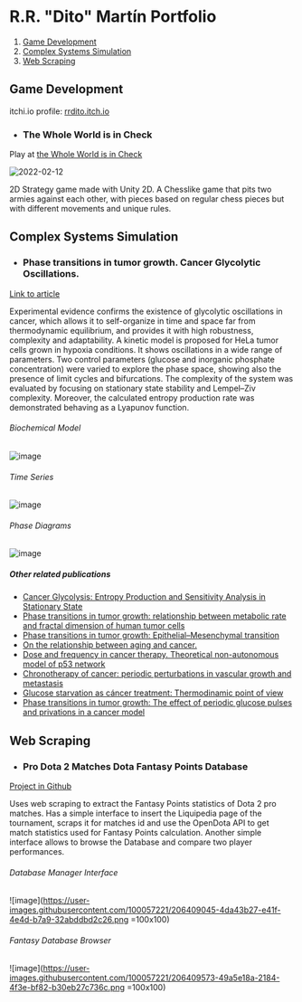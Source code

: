# R.R. "Dito" Martín Portfolio

1. [Game Development](#game-dev)
2. [Complex Systems Simulation](#complex-systems)
3. [Web Scraping](#web-scraping)

## Game Development <a name="game-dev"></a>

itchi.io profile:    [rrdito.itch.io](https://rrdito.itch.io)

- ### The Whole World is in Check

Play at [the Whole World is in Check](https://rrdito.itch.io/whole-world-check)

![2022-02-12](https://user-images.githubusercontent.com/100057221/206401412-e6169b54-3742-448f-93d6-7525a8019a26.gif=100x100)

2D Strategy game made with Unity 2D. A Chesslike game that pits two armies against each other, with pieces based on regular chess pieces but with different movements and unique rules.


## Complex Systems Simulation <a name="complex-systems"></a>

- ### Phase transitions in tumor growth. Cancer Glycolytic Oscillations.

[Link to article](https://www.sciencedirect.com/science/article/abs/pii/S0378437117306404) 

Experimental evidence confirms the existence of glycolytic oscillations in cancer, which allows it to self-organize in time and space far from thermodynamic equilibrium, and provides it with high robustness, complexity and adaptability. A kinetic model is proposed for HeLa tumor cells grown in hypoxia conditions. It shows oscillations in a wide range of parameters. Two control parameters (glucose and inorganic phosphate concentration) were varied to explore the phase space, showing also the presence of limit cycles and bifurcations. The complexity of the system was evaluated by focusing on stationary state stability and Lempel–Ziv complexity. Moreover, the calculated entropy production rate was demonstrated behaving as a Lyapunov function.

###### Biochemical Model
![image](https://user-images.githubusercontent.com/100057221/206404148-3eaaab3f-6f0e-4db7-add7-97e0a3f304b0.png)

###### Time Series
![image](https://user-images.githubusercontent.com/100057221/206404511-33bea0d7-bcf4-4127-931c-473120193ca2.png)

###### Phase Diagrams
![image](https://user-images.githubusercontent.com/100057221/206404807-aeb1da87-9982-482d-87f5-0d385a78a3a8.png)

##### Other related publications
- [Cancer Glycolysis: Entropy Production and Sensitivity Analysis in Stationary State](http://adenocarcinoma.imedpub.com/cancer-glycolysis-i-entropy-production-and-sensitivity-analysis-in-stationary-state.php?aid=8968)
- [Phase transitions in tumor growth: relationship between metabolic rate and fractal dimension of human tumor cells](http://dx.doi.org/10.1016/j.physa.2016.12.089)
- [Phase transitions in tumor growth: Epithelial–Mesenchymal transition](https://doi.org/10.1016/j.physa.2018.01.040)
- [On the relationship between aging and cancer.](https://doi.org/10.15406/mojgg.2018.03.00103)
- [Dose and frequency in cancer therapy. Theoretical non-autonomous model of p53 network](https://doi.org/10.1080/09291016.2018.1465697)
- [Chronotherapy of cancer: periodic perturbations in vascular growth and metastasis](https://doi.org/10.1080/09291016.2018.1465698)
- [Glucose starvation as cáncer treatment: Thermodinamic point of view](https://doi.org/10.15761/ICST.1000276)
- [Phase transitions in tumor growth: The effect of periodic glucose pulses and privations in a cancer model](https://doi.org/10.15761/ICST.1000301)



## Web Scraping <a name="web-scraping"></a>

- ### Pro Dota 2 Matches Dota Fantasy Points Database

[Project in Github](https://github.com/RRDito/Dota-Fantasy-Database)

Uses web scraping to extract the Fantasy Points statistics of Dota 2 pro matches. Has a simple interface to insert the Liquipedia page of the tournament, scraps it for matches id and use the OpenDota API to get match statistics used for Fantasy Points calculation. Another simple interface allows to browse the Database and compare two player performances.

###### Database Manager Interface
![image](https://user-images.githubusercontent.com/100057221/206409045-4da43b27-e41f-4e4d-b7a9-32abddbd2c26.png =100x100)

###### Fantasy Database Browser
![image](https://user-images.githubusercontent.com/100057221/206409573-49a5e18a-2184-4f3e-bf82-b30eb27c736c.png =100x100)



